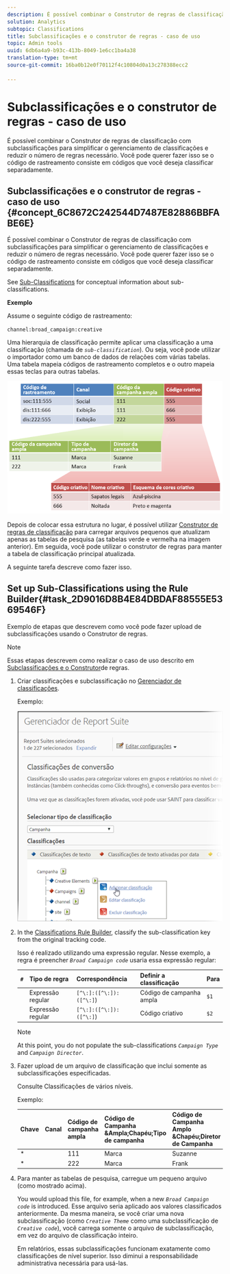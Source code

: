 ```yaml
---
description: É possível combinar o Construtor de regras de classificação com subclassificações para simplificar o gerenciamento de classificações e reduzir o número de regras necessário. Você pode querer fazer isso se o código de rastreamento consiste em códigos que você deseja classificar separadamente.
solution: Analytics
subtopic: Classifications
title: Subclassificações e o construtor de regras - caso de uso
topic: Admin tools
uuid: 6db6a4a9-b93c-413b-8049-1e6cc1ba4a38
translation-type: tm+mt
source-git-commit: 16ba0b12e0f70112f4c10804d0a13c278388ecc2

---
```



# Subclassificações e o construtor de regras - caso de uso

É possível combinar o Construtor de regras de classificação com subclassificações para simplificar o gerenciamento de classificações e reduzir o número de regras necessário. Você pode querer fazer isso se o código de rastreamento consiste em códigos que você deseja classificar separadamente.

## Subclassificações e o construtor de regras - caso de uso {#concept_6C8672C242544D7487E82886BBFABE6E}

É possível combinar o Construtor de regras de classificação com subclassificações para simplificar o gerenciamento de classificações e reduzir o número de regras necessário. Você pode querer fazer isso se o código de rastreamento consiste em códigos que você deseja classificar separadamente.

See [Sub-Classifications](/help/components/c-classifications2/c-sub-classifications.md) for conceptual information about sub-classifications.

**Exemplo**

Assume o seguinte código de rastreamento:

`channel:broad_campaign:creative`

Uma hierarquia de classificação permite aplicar uma classificação a uma classificação (chamada de *`sub-classification`*). Ou seja, você pode utilizar o importador como um banco de dados de relações com várias tabelas. Uma tabela mapeia códigos de rastreamento completos e o outro mapeia essas teclas para outras tabelas.

![](assets/sub_class_table.png)

Depois de colocar essa estrutura no lugar, é possível utilizar [Construtor de regras de classificação](/help/components/c-classifications2/crb/classification-rule-builder.md) para carregar arquivos pequenos que atualizam apenas as tabelas de pesquisa (as tabelas verde e vermelha na imagem anterior). Em seguida, você pode utilizar o construtor de regras para manter a tabela de classificação principal atualizada.

A seguinte tarefa descreve como fazer isso.

## Set up Sub-Classifications using the Rule Builder{#task_2D9016D8B4E84DBDAF88555E5369546F}

<!-- 

t_rule_builder_subclass.xml

 -->

Exemplo de etapas que descrevem como você pode fazer upload de subclassificações usando o Construtor de regras.

>[!NOTE]
>
>Essas etapas descrevem como realizar o caso de uso descrito em [Subclassificações e o Construtor](/help/components/c-classifications2/crb/sub-classification-rule-builder.md)de regras.

1. Criar classificações e subclassificação no [Gerenciador de classificações](https://marketing.adobe.com/resources/help/en_US/reference/classifications.html).

   Exemplo:

   ![Informações da etapa](assets/sub_class_create.png)

1. In the [Classifications Rule Builder](/help/components/c-classifications2/crb/classification-rule-builder.md), classify the sub-classification key from the original tracking code.

   Isso é realizado utilizando uma expressão regular. Nesse exemplo, a regra é preencher *`Broad Campaign code`* usaria essa expressão regular:

   | `#` | Tipo de regra | Correspondência | Definir a classificação | Para |
   |---|---|---|---|---|
   |  | Expressão regular | `[^\:]:([^\:]):([^\:]`) | Código de campanha ampla | `$1` |
   |  | Expressão regular | `[^\:]:([^\:]):([^\:]`) | Código criativo | `$2` |

   >[!NOTE]
   >
   >At this point, you do not populate the sub-classifications *`Campaign Type`* and *`Campaign Director`*.

1. Fazer upload de um arquivo de classificação que inclui somente as subclassificações especificadas.

   Consulte Classificações [](/help/components/c-classifications2/c-sub-classifications.md)de vários níveis.

   Exemplo:

   | Chave | Canal | Código de campanha ampla | Código de Campanha &amp;Ampla;Chapéu;Tipo de campanha | Código de Campanha Amplo &amp;Chapéu;Diretor de Campanha | ... |
   |---|---|---|---|---|---|
   | * |  | 111 | Marca | Suzanne |  |
   | * |  | 222 | Marca | Frank |  |

1. Para manter as tabelas de pesquisa, carregue um pequeno arquivo (como mostrado acima).

   You would upload this file, for example, when a new *`Broad Campaign code`* is introduced. Esse arquivo seria aplicado aos valores classificados anteriormente. Da mesma maneira, se você criar uma nova subclassificação (como *`Creative Theme`* como uma subclassificação de *`Creative code`*), você carrega somente o arquivo de subclassificação, em vez do arquivo de classificação inteiro.

   Em relatórios, essas subclassificações funcionam exatamente como classificações de nível superior. Isso diminui a responsabilidade administrativa necessária para usá-las. 
